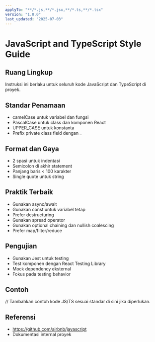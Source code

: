 ```yaml
---
applyTo: "**/*.js,**/*.jsx,**/*.ts,**/*.tsx"
version: "1.0.0"
last_updated: "2025-07-03"
---
```


# JavaScript and TypeScript Style Guide

## Ruang Lingkup
Instruksi ini berlaku untuk seluruh kode JavaScript dan TypeScript di proyek.

## Standar Penamaan
- camelCase untuk variabel dan fungsi
- PascalCase untuk class dan komponen React
- UPPER_CASE untuk konstanta
- Prefix private class field dengan _

## Format dan Gaya
- 2 spasi untuk indentasi
- Semicolon di akhir statement
- Panjang baris < 100 karakter
- Single quote untuk string

## Praktik Terbaik
- Gunakan async/await
- Gunakan const untuk variabel tetap
- Prefer destructuring
- Gunakan spread operator
- Gunakan optional chaining dan nullish coalescing
- Prefer map/filter/reduce

## Pengujian
- Gunakan Jest untuk testing
- Test komponen dengan React Testing Library
- Mock dependency eksternal
- Fokus pada testing behavior

## Contoh
// Tambahkan contoh kode JS/TS sesuai standar di sini jika diperlukan.

## Referensi
- https://github.com/airbnb/javascript
- Dokumentasi internal proyek
